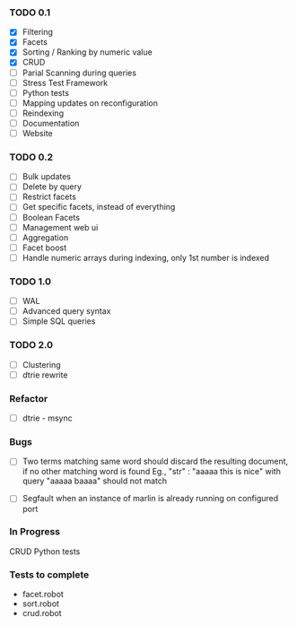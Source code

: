 ### TODO 0.1

- [x] Filtering
- [x] Facets
- [x] Sorting / Ranking by numeric value
- [x] CRUD
- [ ] Parial Scanning during queries
- [ ] Stress Test Framework
- [ ] Python tests
- [ ] Mapping updates on reconfiguration
- [ ] Reindexing
- [ ] Documentation
- [ ] Website

### TODO 0.2

- [ ] Bulk updates
- [ ] Delete by query
- [ ] Restrict facets
- [ ] Get specific facets, instead of everything
- [ ] Boolean Facets
- [ ] Management web ui
- [ ] Aggregation
- [ ] Facet boost
- [ ] Handle numeric arrays during indexing, only 1st number is indexed

### TODO 1.0

- [ ] WAL
- [ ] Advanced query syntax
- [ ] Simple SQL queries

### TODO 2.0

- [ ] Clustering
- [ ] dtrie rewrite

### Refactor

- [ ] dtrie - msync

### Bugs

- [ ] Two terms matching same word should discard the resulting document, if no other matching word is found
     Eg., "str" : "aaaaa this is nice" with query "aaaaa baaaa" should not match
- [ ] Segfault when an instance of marlin is already running on configured port


### In Progress

CRUD
Python tests

### Tests to complete

- facet.robot
- sort.robot
- crud.robot
